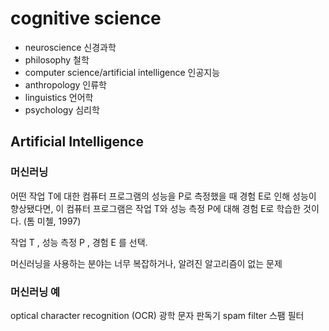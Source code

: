 # cognitive science

* neuroscience 신경과학
* philosophy 철학
* computer science/artificial intelligence 인공지능
* anthropology 인류학
* linguistics 언어학
* psychology 심리학

    
## Artificial Intelligence


### 머신러닝

어떤 작업 T에 대한 컴퓨터 프로그램의 성능을 P로 측정했을 때 경험 E로 인해 성능이 향상됐다면, 이 컴퓨터 프로그램은 작업 T와 성능 측정 P에 대해 경험 E로 학습한 것이다. (톰 미첼, 1997)

작업 T , 성능 측정 P , 경험 E 를 선택.

머신러닝을 사용하는 분야는 너무 복잡하거나, 알려진 알고리즘이 없는 문제

### 머신러닝 예

optical character recognition (OCR) 광학 문자 판독기
spam filter 스팸 필터

###